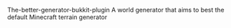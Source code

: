 The-better-generator-bukkit-plugin
A world generator that aims to best the default Minecraft terrain generator
